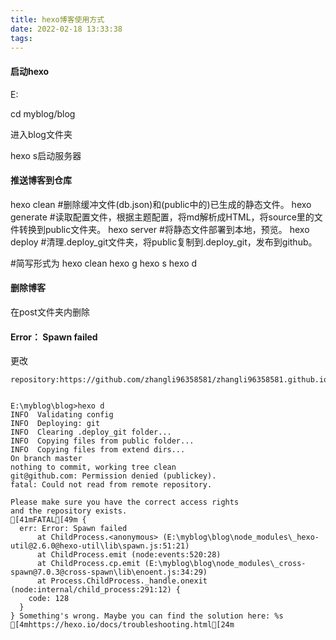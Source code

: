 ```yaml
---
title: hexo博客使用方式
date: 2022-02-18 13:33:38
tags:
---
```


#### 启动hexo

E:

cd myblog/blog

进入blog文件夹

hexo s启动服务器

#### 推送博客到仓库

hexo clean     #删除缓冲文件(db.json)和(public中的)已生成的静态文件。
hexo generate  #读取配置文件，根据主题配置，将md解析成HTML，将source里的文件转换到public文件夹。
hexo server    #将静态文件部署到本地，预览。
hexo deploy    #清理.deploy_git文件夹，将public复制到.deploy_git，发布到github。

<!--more-->

#简写形式为
hexo clean
hexo g
hexo s
hexo d



#### 删除博客

在post文件夹内删除

#### Error： Spawn failed

更改

```
repository:https://github.com/zhangli96358581/zhangli96358581.github.io.git
  
```



```
E:\myblog\blog>hexo d
INFO  Validating config
INFO  Deploying: git
INFO  Clearing .deploy_git folder...
INFO  Copying files from public folder...
INFO  Copying files from extend dirs...
On branch master
nothing to commit, working tree clean
git@github.com: Permission denied (publickey).
fatal: Could not read from remote repository.

Please make sure you have the correct access rights
and the repository exists.
[41mFATAL[49m {
  err: Error: Spawn failed
      at ChildProcess.<anonymous> (E:\myblog\blog\node_modules\_hexo-util@2.6.0@hexo-util\lib\spawn.js:51:21)
      at ChildProcess.emit (node:events:520:28)
      at ChildProcess.cp.emit (E:\myblog\blog\node_modules\_cross-spawn@7.0.3@cross-spawn\lib\enoent.js:34:29)
      at Process.ChildProcess._handle.onexit (node:internal/child_process:291:12) {
    code: 128
  }
} Something's wrong. Maybe you can find the solution here: %s [4mhttps://hexo.io/docs/troubleshooting.html[24m
```
